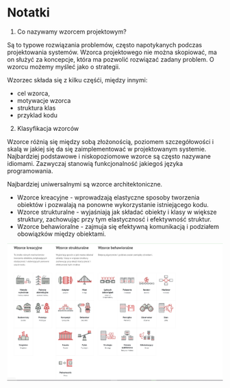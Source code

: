 # Notatki

1. Co nazywamy wzorcem projektowym? 

Są to typowe rozwiązania problemów, często napotykanych podczas projektowania systemów. Wzorca projektowego nie można skopiować, ma on służyć za koncepcje, która ma pozwolić rozwiązać zadany problem. O wzorcu możemy myśleć jako o strategii.

Wzorzec składa się z kilku częśći, między innymi:
- cel wzorca,
- motywacje wzorca
- struktura klas
- przyklad kodu

2. Klasyfikacja wzorców

Wzorce różnią się między sobą złożonością, poziomem szczegółowości i skalą w jakiej się da się zaimplementować w projektowanym systemie. Najbardziej podstawowe i niskopoziomowe wzorce są często nazywane idiomami. Zazwyczaj stanowią funkcjonalność jakiegoś języka programowania.

Najbardziej uniwersalnymi są wzorce architektoniczne.

- Wzorce kreacyjne - wprowadzają elastyczne sposoby tworzenia obiektów i pozwalają na ponowne wykorzystanie istniejącego kodu.
- Wzorce strukturalne - wyjaśniają jak składać obiekty i klasy w większe struktury, zachowując przy tym elastycznosć i efektywność struktur.
- Wzorce behawioralne - zajmuja się efektywną komunikacją i podziałem obowiązków między obiektami.

<img src='./Screenshot 2024-04-15 192000.png'/>